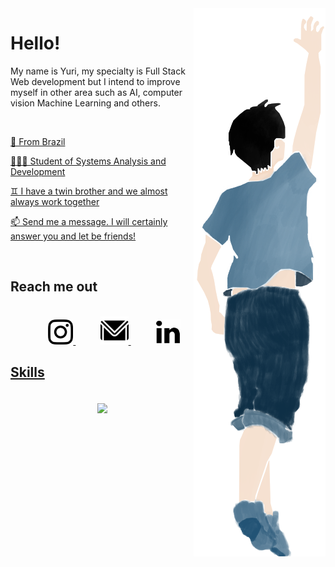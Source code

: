 <img src="github1.png" align="right">


# Hello!
My name is Yuri, my specialty is Full Stack Web development but I intend to improve myself in other area such as AI, computer vision Machine Learning and others. 

<a href="#">
	<br>
	<p align="left">📍 From Brazil </p> 
 	<p align="left">👨🏻‍💻 Student of Systems Analysis and Development </p> 
	<p align="left">♊ I have a twin brother and we almost always work together</p>
 	<p align="left">📫 Send me a message. I will certainly answer you and let be friends! </p>
</a>

<br>

## Reach me out
<div align="center">
<br>
	&nbsp;&nbsp;&nbsp;&nbsp;&nbsp;&nbsp;&nbsp;&nbsp;&nbsp;
	<a href="https://www.instagram.com/peixinhoyuri/">
	<img src="instagram.png" width="40px">
</a>
	&nbsp;&nbsp;&nbsp;&nbsp;&nbsp;&nbsp;&nbsp;&nbsp;&nbsp;
	<a href="mailto:yuripeixinho03@gmail.com">
	<img src="gmail.png" width="45px">
</a>
	&nbsp;&nbsp;&nbsp;&nbsp;&nbsp;&nbsp;&nbsp;&nbsp;&nbsp;
	<a href="https://www.linkedin.com/in/yuri-peixinho-6a943b206/">
	<img src="linkedin.png" width="40px">
</div>

	
	
	
	
## Skills	
<br>
<div align="center">
	<a href="https://github.com/yuripeixinho/github-readme-stats%22%3E">
	<img align="center"  width="350" src="https://github-readme-stats.vercel.app/api/top-langs/?username=yuripeixinho&layout=compact&theme=react"/></a>
<div>
